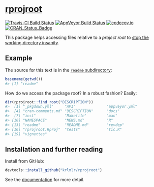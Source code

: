 <!-- README.md is generated from README.Rmd. Please edit that file -->
[rprojroot](https://krlmlr.github.io/rprojroot)
===============================================

[![Travis-CI Build Status](https://travis-ci.org/krlmlr/rprojroot.svg?branch=master)](https://travis-ci.org/krlmlr/rprojroot) [![AppVeyor Build Status](https://ci.appveyor.com/api/projects/status/github/krlmlr/rprojroot?branch=master&svg=true)](https://ci.appveyor.com/project/krlmlr/rprojroot) [![codecov.io](https://codecov.io/github/krlmlr/rprojroot/coverage.svg?branch=master)](https://codecov.io/github/krlmlr/rprojroot?branch=master) [![CRAN\_Status\_Badge](http://www.r-pkg.org/badges/version/rprojroot)](https://cran.r-project.org/package=rprojroot)

This package helps accessing files relative to a *project root* to [stop the working directory insanity](https://gist.github.com/jennybc/362f52446fe1ebc4c49f).

Example
-------

The source for this text is in the [`readme` subdirectory](https://github.com/krlmlr/rprojroot/tree/master/readme):

``` r
basename(getwd())
#> [1] "readme"
```

How do we access the package root? In a robust fashion? Easily:

``` r
dir(rprojroot::find_root("DESCRIPTION"))
#>  [1] "_pkgdown.yml"     "API"              "appveyor.yml"    
#>  [4] "cran-comments.md" "DESCRIPTION"      "docs"            
#>  [7] "inst"             "Makefile"         "man"             
#> [10] "NAMESPACE"        "NEWS.md"          "R"               
#> [13] "readme"           "README.md"        "revdep"          
#> [16] "rprojroot.Rproj"  "tests"            "tic.R"           
#> [19] "vignettes"
```

Installation and further reading
--------------------------------

Install from GitHub:

``` r
devtools::install_github("krlmlr/rprojroot")
```

See the [documentation](http://krlmlr.github.io/rprojroot/articles/rprojroot.html) for more detail.
